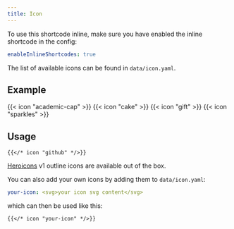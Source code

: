 ```yaml
---
title: Icon
---
```


To use this shortcode inline, make sure you have enabled the inline shortcode in the config:

```yaml {filename="hugo.yaml"}
enableInlineShortcodes: true
```

The list of available icons can be found in `data/icon.yaml`.

## Example

{{< icon "academic-cap" >}}
{{< icon "cake" >}}
{{< icon "gift" >}}
{{< icon "sparkles" >}}

## Usage

```
{{</* icon "github" */>}}
```

[Heroicons](https://v1.heroicons.com/) v1 outline icons are available out of the box.

You can also add your own icons by adding them to `data/icon.yaml`:

```yaml {filename="data/icon.yaml"}
your-icon: <svg>your icon svg content</svg>
```

which can then be used like this:

```
{{</* icon "your-icon" */>}}
```
